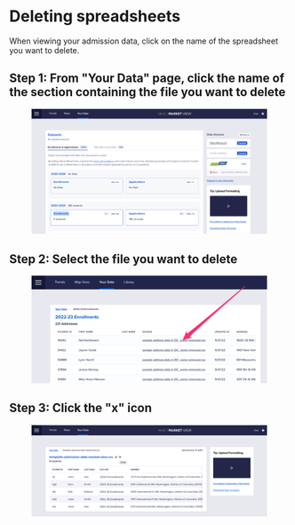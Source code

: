 # Deleting spreadsheets

When viewing your admission data, click on the name of the spreadsheet you want to delete.

## Step 1: From "Your Data" page, click the name of the section containing the file you want to delete

<figure><img src="../../.gitbook/assets/image.png" alt=""><figcaption></figcaption></figure>

## Step 2: Select the file you want to delete

<figure><img src="../../.gitbook/assets/2022-23_Enrollments___Your_Data___NAIS_Market_View.png" alt=""><figcaption></figcaption></figure>

## Step 3: Click the "x" icon

<figure><img src="../../.gitbook/assets/image (41).png" alt=""><figcaption></figcaption></figure>
